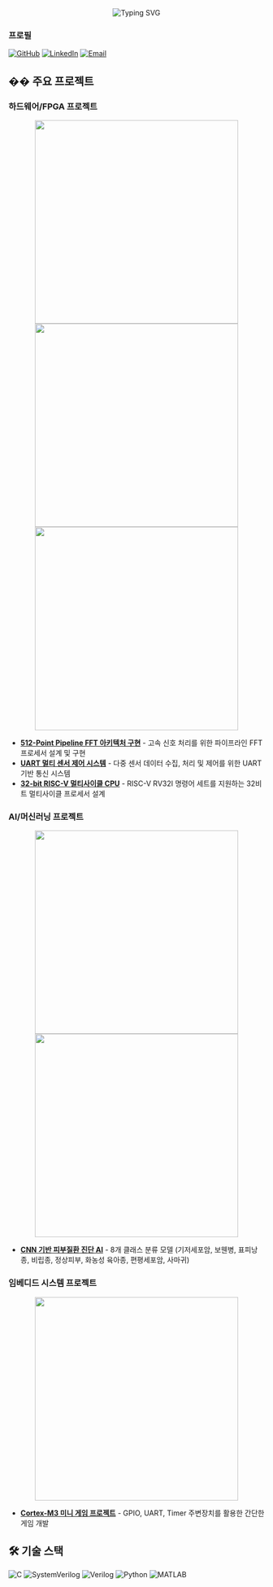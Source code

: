 <div align="center">
  <img src="https://readme-typing-svg.vercel.app/?font=JetBrains+Mono&weight=600&size=35&pause=1000&color=2E8B57&center=true&vCenter=true&width=700&height=100&lines=Hello%2C%20I'm%20MinKyu%20Kim;Hardware%20Engineer%20%7C%20RTL%20Designer;FPGA%20%7C%20SystemVerilog%20%7C%20AI" alt="Typing SVG" />
</div>

  ### 프로필
  
  [![GitHub](https://img.shields.io/badge/GitHub-MEGA--MK05-181717?style=for-the-badge&logo=github)](https://github.com/MEGA-MK05)
  [![LinkedIn](https://img.shields.io/badge/LinkedIn-0077B5?style=for-the-badge&logo=linkedin&logoColor=white)](https://linkedin.com/in/your-profile)
  [![Email](https://img.shields.io/badge/Email-prcsc05%40gmail.com-D14836?style=for-the-badge&logo=gmail&logoColor=white)](mailto:prcsc05@gmail.com)
</div>


## �� 주요 프로젝트

### 하드웨어/FPGA 프로젝트

<div align="center">
  <img src="https://github-readme-stats.vercel.app/api/pin/?username=MEGA-MK05&repo=512-point-pipeline-fft&theme=dark" width="400" />
  <img src="https://github-readme-stats.vercel.app/api/pin/?username=MEGA-MK05&repo=uart-multi-sensor-control&theme=dark" width="400" />
  <img src="https://github-readme-stats.vercel.app/api/pin/?username=MEGA-MK05&repo=riscv-multicycle-cpu&theme=dark" width="400" />
</div>

- **[512-Point Pipeline FFT 아키텍처 구현](https://github.com/MEGA-MK05/512-point-pipeline-fft)** - 고속 신호 처리를 위한 파이프라인 FFT 프로세서 설계 및 구현
- **[UART 멀티 센서 제어 시스템](https://github.com/MEGA-MK05/uart-multi-sensor-control)** - 다중 센서 데이터 수집, 처리 및 제어를 위한 UART 기반 통신 시스템
- **[32-bit RISC-V 멀티사이클 CPU](https://github.com/MEGA-MK05/riscv-multicycle-cpu)** - RISC-V RV32I 명령어 세트를 지원하는 32비트 멀티사이클 프로세서 설계

### AI/머신러닝 프로젝트

<div align="center">
  <img src="https://github-readme-stats.vercel.app/api/pin/?username=MEGA-MK05&repo=skin-disease-detection&theme=dark" width="400" />
  <img src="https://github-readme-stats.vercel.app/api/pin/?username=MEGA-MK05&repo=realtime-diagnosis&theme=dark" width="400" />
</div>

- **[CNN 기반 피부질환 진단 AI](https://github.com/MEGA-MK05/skin-disease-detection)** - 8개 클래스 분류 모델 (기저세포암, 보웬병, 표피낭종, 비립종, 정상피부, 화농성 육아종, 편평세포암, 사마귀)



### 임베디드 시스템 프로젝트

<div align="center">
  <img src="https://github-readme-stats.vercel.app/api/pin/?username=MEGA-MK05&repo=cortex-m3-mini-game&theme=dark" width="400" />
</div>

- **[Cortex-M3 미니 게임 프로젝트](https://github.com/MEGA-MK05/cortex-m3-mini-game)** - GPIO, UART, Timer 주변장치를 활용한 간단한 게임 개발




## 🛠️ 기술 스택
![C](https://img.shields.io/badge/C-00599C?style=for-the-badge&logo=c&logoColor=white)
![SystemVerilog](https://img.shields.io/badge/SystemVerilog-DA1F26?style=for-the-badge&logo=verilog&logoColor=white)
![Verilog](https://img.shields.io/badge/Verilog-000000?style=for-the-badge&logo=verilog&logoColor=white)
![Python](https://img.shields.io/badge/Python-3776AB?style=for-the-badge&logo=python&logoColor=white)
![MATLAB](https://img.shields.io/badge/MATLAB-0076A8?style=for-the-badge&logo=matlab&logoColor=white)
